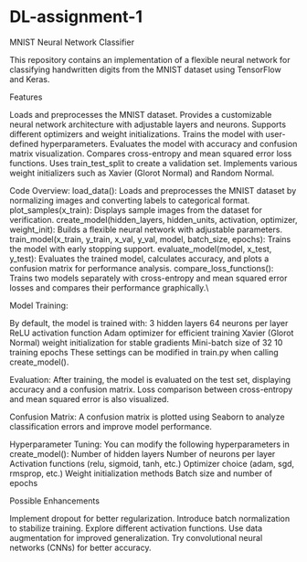 # DL-assignment-1

MNIST Neural Network Classifier

This repository contains an implementation of a flexible neural network for classifying handwritten digits from the MNIST dataset using TensorFlow and Keras.

Features

Loads and preprocesses the MNIST dataset.
Provides a customizable neural network architecture with adjustable layers and neurons.
Supports different optimizers and weight initializations.
Trains the model with user-defined hyperparameters.
Evaluates the model with accuracy and confusion matrix visualization.
Compares cross-entropy and mean squared error loss functions.
Uses train_test_split to create a validation set.
Implements various weight initializers such as Xavier (Glorot Normal) and Random Normal.


Code Overview:
load_data(): Loads and preprocesses the MNIST dataset by normalizing images and converting labels to categorical format.
plot_samples(x_train): Displays sample images from the dataset for verification.
create_model(hidden_layers, hidden_units, activation, optimizer, weight_init): Builds a flexible neural network with adjustable parameters.
train_model(x_train, y_train, x_val, y_val, model, batch_size, epochs): Trains the model with early stopping support.
evaluate_model(model, x_test, y_test): Evaluates the trained model, calculates accuracy, and plots a confusion matrix for performance analysis.
compare_loss_functions(): Trains two models separately with cross-entropy and mean squared error losses and compares their performance graphically.\


Model Training:

By default, the model is trained with:
3 hidden layers
64 neurons per layer
ReLU activation function
Adam optimizer for efficient training
Xavier (Glorot Normal) weight initialization for stable gradients
Mini-batch size of 32
10 training epochs
These settings can be modified in train.py when calling create_model().

Evaluation:
After training, the model is evaluated on the test set, displaying accuracy and a confusion matrix. Loss comparison between cross-entropy and mean squared error is also visualized.

Confusion Matrix:
A confusion matrix is plotted using Seaborn to analyze classification errors and improve model performance.

Hyperparameter Tuning:
You can modify the following hyperparameters in create_model():
Number of hidden layers
Number of neurons per layer
Activation functions (relu, sigmoid, tanh, etc.)
Optimizer choice (adam, sgd, rmsprop, etc.)
Weight initialization methods
Batch size and number of epochs

Possible Enhancements

Implement dropout for better regularization.
Introduce batch normalization to stabilize training.
Explore different activation functions.
Use data augmentation for improved generalization.
Try convolutional neural networks (CNNs) for better accuracy.
